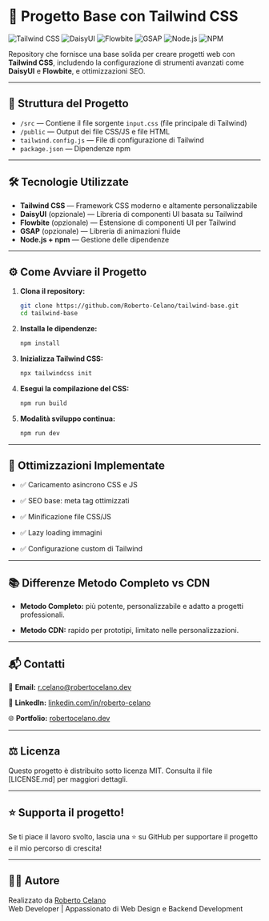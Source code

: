 # 🚀 Progetto Base con Tailwind CSS
![Tailwind CSS](https://img.shields.io/badge/TailwindCSS-38B2AC?style=for-the-badge&logo=tailwind-css&logoColor=white)
![DaisyUI](https://img.shields.io/badge/DaisyUI-FF69B4?style=for-the-badge&logo=tailwind-css&logoColor=white)
![Flowbite](https://img.shields.io/badge/Flowbite-1E40AF?style=for-the-badge&logo=flowbite&logoColor=white)
![GSAP](https://img.shields.io/badge/GSAP-88CE02?style=for-the-badge&logo=greensock&logoColor=white)
![Node.js](https://img.shields.io/badge/Node.js-339933?style=for-the-badge&logo=nodedotjs&logoColor=white)
![NPM](https://img.shields.io/badge/NPM-CB3837?style=for-the-badge&logo=npm&logoColor=white)

Repository che fornisce una base solida per creare progetti web con **Tailwind CSS**, includendo la configurazione di strumenti avanzati come **DaisyUI** e **Flowbite**, e ottimizzazioni SEO.

---

## 📁 Struttura del Progetto

- `/src` — Contiene il file sorgente `input.css` (file principale di Tailwind)
- `/public` — Output dei file CSS/JS e file HTML
- `tailwind.config.js` — File di configurazione di Tailwind
- `package.json` — Dipendenze npm

---

## 🛠️ Tecnologie Utilizzate

- **Tailwind CSS** — Framework CSS moderno e altamente personalizzabile
- **DaisyUI** (opzionale) — Libreria di componenti UI basata su Tailwind
- **Flowbite** (opzionale) — Estensione di componenti UI per Tailwind
- **GSAP** (opzionale) — Libreria di animazioni fluide
- **Node.js + npm** — Gestione delle dipendenze

---

## ⚙️ Come Avviare il Progetto

1. **Clona il repository:**
   ```bash
   git clone https://github.com/Roberto-Celano/tailwind-base.git
   cd tailwind-base

2. **Installa le dipendenze:**
   ```bash
   npm install
3. **Inizializza Tailwind CSS:**
   ```bash
   npx tailwindcss init
4. **Esegui la compilazione del CSS:**
   ```bash
   npm run build
5. **Modalità sviluppo continua:**
   ```bash
   npm run dev

---

## 🎯 Ottimizzazioni Implementate
- ✅ Caricamento asincrono CSS e JS

- ✅ SEO base: meta tag ottimizzati

- ✅ Minificazione file CSS/JS

- ✅ Lazy loading immagini

- ✅ Configurazione custom di Tailwind

---

## 📚 Differenze Metodo Completo vs CDN
- **Metodo Completo:** più potente, personalizzabile e adatto a progetti professionali.

- **Metodo CDN:** rapido per prototipi, limitato nelle personalizzazioni.

---

## 📬 Contatti
  📧 **Email:** [r.celano@robertocelano.dev](mailto:r.celano@robertocelano.dev)

  💼 **LinkedIn:** [linkedin.com/in/roberto-celano](https://www.linkedin.com/in/roberto-celano)

  🌐 **Portfolio:** [robertocelano.dev](https://www.robertocelano.dev)

---

## ⚖️ Licenza
Questo progetto è distribuito sotto licenza MIT.
Consulta il file [LICENSE.md] per maggiori dettagli.

---

## ⭐ Supporta il progetto!
Se ti piace il lavoro svolto, lascia una ⭐ su GitHub per supportare il progetto e il mio percorso di crescita!

---

## 👨‍💻 Autore
Realizzato da [Roberto Celano](https://www.robertocelano.dev)  
Web Developer | Appassionato di Web Design e Backend Development
